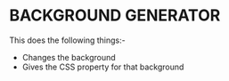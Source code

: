 # BACKGROUND GENERATOR

This does the following things:-
* Changes the background
*  Gives the CSS property for that background